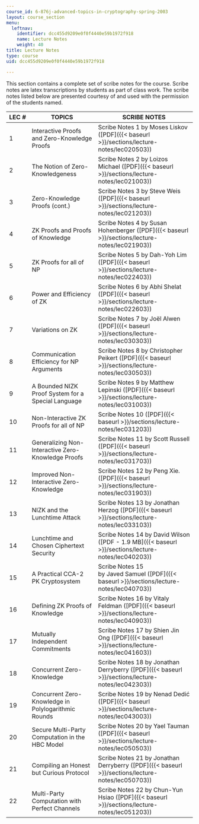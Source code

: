 ```yaml
---
course_id: 6-876j-advanced-topics-in-cryptography-spring-2003
layout: course_section
menu:
  leftnav:
    identifier: dcc455d9209e0f0f4440e59b1972f918
    name: Lecture Notes
    weight: 40
title: Lecture Notes
type: course
uid: dcc455d9209e0f0f4440e59b1972f918

---
```


This section contains a complete set of scribe notes for the course. Scribe notes are latex transcriptions by students as part of class work. The scribe notes listed below are presented courtesy of and used with the permission of the students named.

| LEC # | TOPICS | SCRIBE NOTES |
| --- | --- | --- |
| 1 | Interactive Proofs and Zero-Knowledge Proofs | Scribe Notes 1 by Moses Liskov ([PDF]({{< baseurl >}}/sections/lecture-notes/lec020503)) |
| 2 | The Notion of Zero-Knowledgeness | Scribe Notes 2 by Loizos Michael ([PDF]({{< baseurl >}}/sections/lecture-notes/lec021003)) |
| 3 | Zero-Knowledge Proofs (cont.) | Scribe Notes 3 by Steve Weis ([PDF]({{< baseurl >}}/sections/lecture-notes/lec021203)) |
| 4 | ZK Proofs and Proofs of Knowledge | Scribe Notes 4 by Susan Hohenberger ([PDF]({{< baseurl >}}/sections/lecture-notes/lec021903)) |
| 5 | ZK Proofs for all of NP | Scribe Notes 5 by Dah-Yoh Lim ([PDF]({{< baseurl >}}/sections/lecture-notes/lec022403)) |
| 6 | Power and Efficiency of ZK | Scribe Notes 6 by Abhi Shelat ([PDF]({{< baseurl >}}/sections/lecture-notes/lec022603)) |
| 7 | Variations on ZK | Scribe Notes 7 by Joël Alwen ([PDF]({{< baseurl >}}/sections/lecture-notes/lec030303)) |
| 8 | Communication Efficiency for NP Arguments | Scribe Notes 8 by Christopher Peikert ([PDF]({{< baseurl >}}/sections/lecture-notes/lec030503)) |
| 9 | A Bounded NIZK Proof System for a Special Language | Scribe Notes 9 by Matthew Lepinski ([PDF]({{< baseurl >}}/sections/lecture-notes/lec031003)) |
| 10 | Non-Interactive ZK Proofs for all of NP | Scribe Notes 10 ([PDF]({{< baseurl >}}/sections/lecture-notes/lec031203)) |
| 11 | Generalizing Non-Interactive Zero-Knowledge Proofs | Scribe Notes 11 by Scott Russell ([PDF]({{< baseurl >}}/sections/lecture-notes/lec031703)) |
| 12 | Improved Non-Interactive Zero-Knowledge | Scribe Notes 12 by Peng Xie. ([PDF]({{< baseurl >}}/sections/lecture-notes/lec031903)) |
| 13 | NIZK and the Lunchtime Attack | Scribe Notes 13 by Jonathan Herzog ([PDF]({{< baseurl >}}/sections/lecture-notes/lec033103)) |
| 14 | Lunchtime and Chosen Ciphertext Security | Scribe Notes 14 by David Wilson ([PDF - 1.9 MB]({{< baseurl >}}/sections/lecture-notes/lec040203)) |
| 15 | A Practical CCA-2 PK Cryptosystem | Scribe Notes 15 by Javed Samuel ([PDF]({{< baseurl >}}/sections/lecture-notes/lec040703)) |
| 16 | Defining ZK Proofs of Knowledge | Scribe Notes 16 by Vitaly Feldman ([PDF]({{< baseurl >}}/sections/lecture-notes/lec040903)) |
| 17 | Mutually Independent Commitments | Scribe Notes 17 by Shien Jin Ong ([PDF]({{< baseurl >}}/sections/lecture-notes/lec041603)) |
| 18 | Concurrent Zero-Knowledge | Scribe Notes 18 by Jonathan Derryberry ([PDF]({{< baseurl >}}/sections/lecture-notes/lec042303)) |
| 19 | Concurrent Zero-Knowledge in Polylogarithmic Rounds | Scribe Notes 19 by Nenad Dedić ([PDF]({{< baseurl >}}/sections/lecture-notes/lec043003)) |
| 20 | Secure Multi-Party Computation in the HBC Model | Scribe Notes 20 by Yael Tauman ([PDF]({{< baseurl >}}/sections/lecture-notes/lec050503)) |
| 21 | Compiling an Honest but Curious Protocol | Scribe Notes 21 by Jonathan Derryberry ([PDF]({{< baseurl >}}/sections/lecture-notes/lec050703)) |
| 22 | Multi-Party Computation with Perfect Channels | Scribe Notes 22 by Chun-Yun Hsiao ([PDF]({{< baseurl >}}/sections/lecture-notes/lec051203))